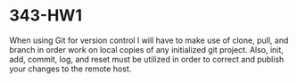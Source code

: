 # 343-HW1
When using Git for version control I will have to make use of clone, pull, and branch in order work on local copies of any initialized git project. Also, init, add, commit, log, and reset must be utilized in order to correct and publish your changes to the remote host.
